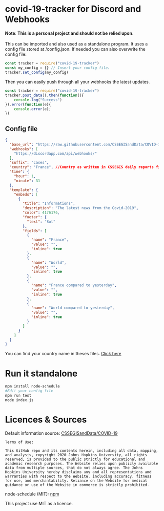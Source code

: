 # covid-19-tracker for Discord and Webhooks

#### Note: This is a personal project and should not be relied upon.

This can be imported and also used as a standalone program. It uses a config file stored at /config.json. If needed
you can also overwrite the config file:
```Javascript
const tracker = require("covid-19-tracker")
const my_config = {} // Insert your config file.
tracker.set_config(my_config)
```
Then you can easily push through all your webhooks the latest updates.
```Javascript
const tracker = require("covid-19-tracker")
tracker.post_data().then(function(){
    console.log("Success")
}).error(function(e){
    console.error(e);
})
```

## Config file
```JSON
{
  "base_url": "https://raw.githubusercontent.com/CSSEGISandData/COVID-19/master/csse_covid_19_data/csse_covid_19_daily_reports/",
  "webhooks": [
    "https://discordapp.com/api/webhooks/"
  ],
  "suffix": "cases",
  "country": "France", //Country as written in CSSEGIS daily reports files.
  "time": {
    "hour": 1,
    "minute": 31
  },
  "template": {
    "embeds": [
      {
        "title": "Informations",
        "description": "The latest news from the Covid-2019",
        "color": 4176176,
        "footer": {
          "text": "Bot"
        },
        "fields": [
          {
            "name": "France",
            "value": "",
            "inline": true
          },
          {
            "name": "World",
            "value": "",
            "inline": true
          },
          {
            "name": "France compared to yesterday",
            "value": "",
            "inline": true
          },
          {
            "name": "World compared to yesterday",
            "value": "",
            "inline": true
          }
        ]
      }
    ]
  }
}
```
You can find your country name in theses files. [Click here](https://github.com/CSSEGISandData/COVID-19/blob/master/csse_covid_19_data/csse_covid_19_daily_reports/)

# Run it standalone

```bash
npm install node-schedule
#Edit your config file
npm run test
node index.js
```

# Licences & Sources

Default information source: [CSSEGISandData/COVID-19](https://github.com/CSSEGISandData/COVID-19/tree/master/csse_covid_19_data/csse_covid_19_daily_reports)
```
Terms of Use:

This GitHub repo and its contents herein, including all data, mapping, and analysis, copyright 2020 Johns Hopkins University, all rights reserved, is provided to the public strictly for educational and academic research purposes. The Website relies upon publicly available data from multiple sources, that do not always agree. The Johns Hopkins University hereby disclaims any and all representations and warranties with respect to the Website, including accuracy, fitness for use, and merchantability. Reliance on the Website for medical guidance or use of the Website in commerce is strictly prohibited.

```
node-schedule (MIT): [npm](https://www.npmjs.com/package/node-schedule)

This project use MIT as a licence.